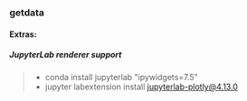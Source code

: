 ### getdata

#### Extras:
##### JupyterLab renderer support
> - conda install jupyterlab "ipywidgets=7.5"
> - jupyter labextension install jupyterlab-plotly@4.13.0   